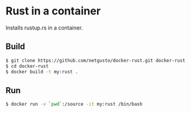 # Rust in a container

Installs rustup.rs in a container.

## Build

```bash
$ git clone https://github.com/netgusto/docker-rust.git docker-rust
$ cd docker-rust
$ docker build -t my:rust .
```

## Run

```bash 
$ docker run -v `pwd`:/source -it my:rust /bin/bash
```

